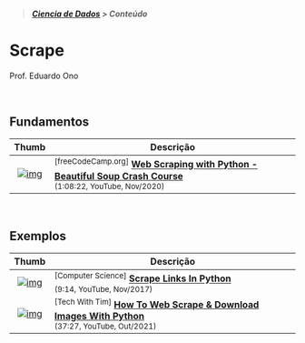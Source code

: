 > <h5><a href="https://github.com/eduardo-ono/Ciencia-de-Dados">Ciencia de Dados</a> > Conteúdo</h5>

# Scrape

Prof. Eduardo Ono

<br>

## Fundamentos

| Thumb | Descrição |
| :-: | --- |
| [![img](https://img.youtube.com/vi/XVv6mJpFOb0/default.jpg)](https://www.youtube.com/watch?v=XVv6mJpFOb0) | <sup>[freeCodeCamp.org]</sup> [__Web Scraping with Python - Beautiful Soup Crash Course__](https://www.youtube.com/watch?v=XVv6mJpFOb0)<br> <sub>(1:08:22, YouTube, Nov/2020)</sub>

<br>

## Exemplos

| Thumb | Descrição |
| :-: | --- |
| [![img](https://img.youtube.com/vi/LGZEn1OYUTk/default.jpg)](https://www.youtube.com/watch?v=LGZEn1OYUTk) | <sup>[Computer Science]</sup> [__Scrape Links In Python__](https://www.youtube.com/watch?v=LGZEn1OYUTk)<br> <sub>(9:14, YouTube, Nov/2017)</sub>
| [![img](https://img.youtube.com/vi/NBuED2PivbY/default.jpg)](https://www.youtube.com/watch?v=NBuED2PivbY) | <sup>[Tech With Tim]</sup> [__How To Web Scrape & Download Images With Python__](https://www.youtube.com/watch?v=NBuED2PivbY)<br> <sub>(37:27, YouTube, Out/2021)</sub>

<br>
